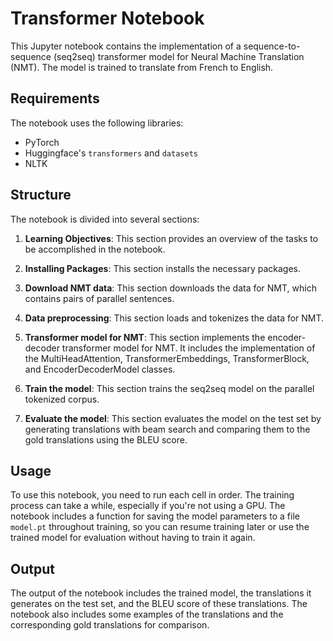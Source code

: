 # Transformer Notebook

This Jupyter notebook contains the implementation of a sequence-to-sequence (seq2seq) transformer model for Neural Machine Translation (NMT). The model is trained to translate from French to English.

## Requirements

The notebook uses the following libraries:

- PyTorch
- Huggingface's `transformers` and `datasets`
- NLTK

## Structure

The notebook is divided into several sections:

1. **Learning Objectives**: This section provides an overview of the tasks to be accomplished in the notebook.

2. **Installing Packages**: This section installs the necessary packages.

3. **Download NMT data**: This section downloads the data for NMT, which contains pairs of parallel sentences.

4. **Data preprocessing**: This section loads and tokenizes the data for NMT.

5. **Transformer model for NMT**: This section implements the encoder-decoder transformer model for NMT. It includes the implementation of the MultiHeadAttention, TransformerEmbeddings, TransformerBlock, and EncoderDecoderModel classes.

6. **Train the model**: This section trains the seq2seq model on the parallel tokenized corpus.

7. **Evaluate the model**: This section evaluates the model on the test set by generating translations with beam search and comparing them to the gold translations using the BLEU score.

## Usage

To use this notebook, you need to run each cell in order. The training process can take a while, especially if you're not using a GPU. The notebook includes a function for saving the model parameters to a file `model.pt` throughout training, so you can resume training later or use the trained model for evaluation without having to train it again.

## Output

The output of the notebook includes the trained model, the translations it generates on the test set, and the BLEU score of these translations. The notebook also includes some examples of the translations and the corresponding gold translations for comparison.
